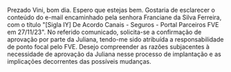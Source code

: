 Prezado Vini, bom dia. Espero que estejas bem. Gostaria de esclarecer o conteúdo do e-mail encaminhado pela senhora Franciane da Silva Ferreira, com o título "[Sigla IY] De Acordo Canais - Seguros - Portal Parceiros FVE em 27/11/23". No referido comunicado, solicita-se a confirmação de aprovação por parte da Juliana, tendo-me sido atribuída a responsabilidade de ponto focal pelo FVE. Desejo compreender as razões subjacentes à necessidade de aprovação da Juliana nesse processo de implantação e as implicações decorrentes das possíveis mudanças.
